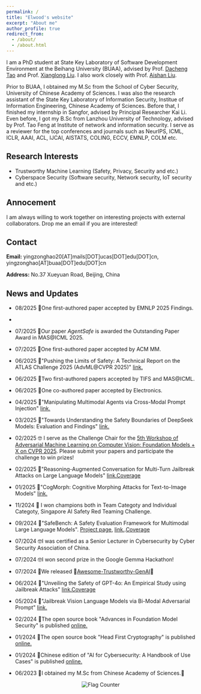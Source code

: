 ```yaml
---
permalink: /
title: "Elwood's website"
excerpt: "About me"
author_profile: true
redirect_from: 
  - /about/
  - /about.html
---
```

I am a PhD student at State Key Laboratory of Software Development Environment at the Beihang University (BUAA), advised by Prof. [Dacheng Tao](https://scholar.google.com/citations?user=RwlJNLcAAAAJ&hl=en) and Prof. [Xianglong Liu](https://xlliu-beihang.github.io/). I also work closely with Prof. [Aishan Liu](https://liuaishan.github.io/).

Prior to BUAA, I obtained my M.Sc from the School of Cyber Security, University of Chinese Academy of Sciences. I was also the research assistant of the State Key Laboratory of Information Security, Institue of Information Engineering, Chinese Academy of Sciences. Before that, I finished my internship in Sangfor, advised by Principal Researcher Kai Li. Even before, I got my B.Sc from Lanzhou University of Technology, advised by Prof. Tao Feng at Institute of network and information security. I serve as a reviewer for the top conferences and journals such as NeurIPS, ICML, ICLR, AAAI, ACL, IJCAI, AISTATS, COLING, ECCV, EMNLP, COLM etc.


## Research Interests
* Trustworthy Machine Learning (Safety, Privacy, Security and etc.)
* Cyberspace Security (Software security, Network security, IoT security and etc.)


## Annocement
I am always willing to work together on interesting projects with external collaborators. Drop me an email if you are interested!

## Contact
**Email:** yingzonghao20[AT]mails[DOT]ucas[DOT]edu[DOT]cn, yingzonghao[AT]buaa[DOT]edu[DOT]cn

**Address:** No.37 Xueyuan Road, Beijing, China

## News and Updates
* 08/2025 🥳One first-authored paper accepted by EMNLP 2025 Findings.
* 
* 07/2025 🥳Our paper *AgentSafe* is awarded the Outstanding Paper Award in MAS@ICML 2025.
  
* 07/2025 🥳One first-authored paper accepted by ACM MM.
  
* 06/2025 📜"Pushing the Limits of Safety: A Technical Report on the ATLAS Challenge 2025 (AdvML@CVPR 2025)" [link.](https://arxiv.org/pdf/2506.12430)

* 06/2025 🥳Two first-authored papers accepted by TIFS and MAS@ICML.

* 06/2025 🥳One co-authored paper accepted by Electronics.

* 04/2025 📜"Manipulating Multimodal Agents via Cross-Modal Prompt Injection" [link.](https://arxiv.org/pdf/2504.14348)

* 03/2025 📜"Towards Understanding the Safety Boundaries of DeepSeek Models: Evaluation and Findings" [link.](https://arxiv.org/pdf/2503.15092)

* 02/2025 🤓 I serve as the Challenge Chair for the [5th Workshop of Adversarial Machine Learning on Computer Vision: Foundation Models + X on CVPR 2025](https://cvpr25-advml.github.io/). Please submit your papers and participate the challenge to win prizes!

* 02/2025 📜"Reasoning-Augmented Conversation for Multi-Turn Jailbreak Attacks on Large Language Models" [link.](https://arxiv.org/pdf/2502.11054)[Coverage](https://mp.weixin.qq.com/s/Pyr9RC3AKCgFfsPfPDZ5yw)

* 01/2025 📜"CogMorph: Cognitive Morphing Attacks for Text-to-Image Models" [link.](https://arxiv.org/pdf/2501.11815)

* 11/2024 🥳 I won champions both in Team Categoty and Individual Categoty, Singapore AI Safety Red Teaming Challenge.
  
* 09/2024 📜"SafeBench: A Safety Evaluation Framework for Multimodal Large Language Models". [Project page](https://safebench-mm.github.io/), [link.](https://arxiv.org/abs/2410.18927).[Coverage](https://mp.weixin.qq.com/s/iCKACZVnWY4PTBD2GiXhxw)

* 07/2024 🤓I was certified as a Senior Lecturer in Cybersecurity by Cyber Security Association of China.

* 07/2024 🤓I won second prize in the Google Gemma Hackathon!

* 07/2024 🥳We released 🤗[Awesome-Trustworthy-GenAI](https://github.com/NY1024/Awesome-Trustworthy-GenAI)🤗

* 06/2024 📜"Unveiling the Safety of GPT-4o: An Empirical Study using Jailbreak Attacks" [link.](https://arxiv.org/abs/2406.06302)[Coverage](https://mp.weixin.qq.com/s/5fK3WyYnwMND8gXjWb-B2g)

* 05/2024 📜"Jailbreak Vision Language Models via Bi-Modal Adversarial Prompt" [link.](https://arxiv.org/abs/2406.04031)

* 02/2024 📖The open source book "Advances in Foundation Model Security" is published [online.](https://elwood.gitbook.io/foundation-model-sec/)

* 01/2024 📖The open source book "Head First Cryptography" is published [online.](https://elwood.gitbook.io/head-first-cryptography/)

* 01/2024 📖Chinese edition of "AI for Cybersecurity: A Handbook of Use Cases" is published [online.](https://elwood.gitbook.io/ai-for-cybersecurity)

* 06/2023 🎉I obtained my M.Sc from Chinese Academy of Sciences.🎉
  

<a href="https://info.flagcounter.com/ucN2" style="display: block; text-align: center;">
  <img src="https://s01.flagcounter.com/map/ucN2/size_s/txt_000000/border_CCCCCC/pageviews_0/viewers_0/flags_0/" alt="Flag Counter" border="0" style="display: inline-block;">
</a>


